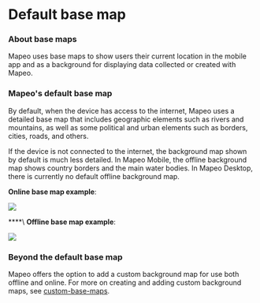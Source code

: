 # Default base map

### About base maps <a href="#default-base-map" id="default-base-map"></a>

Mapeo uses base maps to show users their current location in the mobile app and as a background for displaying data collected or created with Mapeo.&#x20;

### Mapeo's default base map <a href="#default-base-map" id="default-base-map"></a>

By default, when the device has access to the internet, Mapeo uses a detailed base map that includes geographic elements such as rivers and mountains, as well as some political and urban elements such as borders, cities, roads, and others.

If the device is not connected to the internet, the background map shown by default is much less detailed. In Mapeo Mobile, the offline background map shows country borders and the main water bodies. In Mapeo Desktop, there is currently no default offline background map.

**Online base map example**:

![](../../.gitbook/assets/Mm\_online\_base\_map.jpg)

****\ **Offline base map example**:

![](../../.gitbook/assets/Mm\_offline\_base\_map.jpg)

### Beyond the default base map

Mapeo offers the option to add a custom background map for use both offline and online. For more on creating and adding custom background maps, see [custom-base-maps](../customization-options/custom-base-maps/ "mention").
